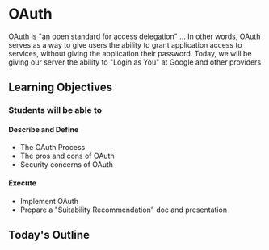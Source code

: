 # OAuth

OAuth is "an open standard for access delegation" ... In other words, OAuth serves as a way to give users the ability to grant application access to services, without giving the application their password. Today, we will be giving our server the ability to "Login as You" at Google and other providers

## Learning Objectives

### Students will be able to

#### Describe and Define

- The OAuth Process
- The pros and cons of OAuth
- Security concerns of OAuth

#### Execute

- Implement OAuth
- Prepare a "Suitability Recommendation" doc and presentation

## Today's Outline

<!-- To Be Completed By Instructor -->
